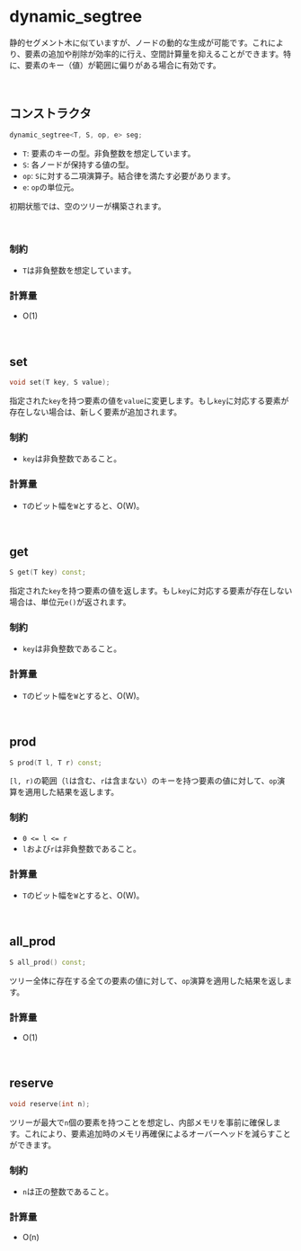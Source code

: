 # dynamic_segtree
静的セグメント木に似ていますが、ノードの動的な生成が可能です。これにより、要素の追加や削除が効率的に行え、空間計算量を抑えることができます。特に、要素のキー（値）が範囲に偏りがある場合に有効です。

<br>

## コンストラクタ

```cpp
dynamic_segtree<T, S, op, e> seg;
```

*   `T`: 要素のキーの型。非負整数を想定しています。
*   `S`: 各ノードが保持する値の型。
*   `op`: `S`に対する二項演算子。結合律を満たす必要があります。
*   `e`: `op`の単位元。

初期状態では、空のツリーが構築されます。

<br>

### 制約

*   `T`は非負整数を想定しています。

### 計算量

*   O(1)

<br>

## set

```cpp
void set(T key, S value);
```

指定された`key`を持つ要素の値を`value`に変更します。もし`key`に対応する要素が存在しない場合は、新しく要素が追加されます。

### 制約

*   `key`は非負整数であること。

### 計算量

*   `T`のビット幅を`W`とすると、O(W)。

<br>

## get

```cpp
S get(T key) const;
```

指定された`key`を持つ要素の値を返します。もし`key`に対応する要素が存在しない場合は、単位元`e()`が返されます。

### 制約

*   `key`は非負整数であること。

### 計算量

*   `T`のビット幅を`W`とすると、O(W)。

<br>

## prod

```cpp
S prod(T l, T r) const;
```

`[l, r)`の範囲（`l`は含む、`r`は含まない）のキーを持つ要素の値に対して、`op`演算を適用した結果を返します。

### 制約

*   `0 <= l <= r`
*   `l`および`r`は非負整数であること。

### 計算量

*   `T`のビット幅を`W`とすると、O(W)。

<br>

## all_prod

```cpp
S all_prod() const;
```

ツリー全体に存在する全ての要素の値に対して、`op`演算を適用した結果を返します。

### 計算量

*   O(1)

<br>

## reserve

```cpp
void reserve(int n);
```

ツリーが最大で`n`個の要素を持つことを想定し、内部メモリを事前に確保します。これにより、要素追加時のメモリ再確保によるオーバーヘッドを減らすことができます。

### 制約

*   `n`は正の整数であること。

### 計算量

*   O(n)